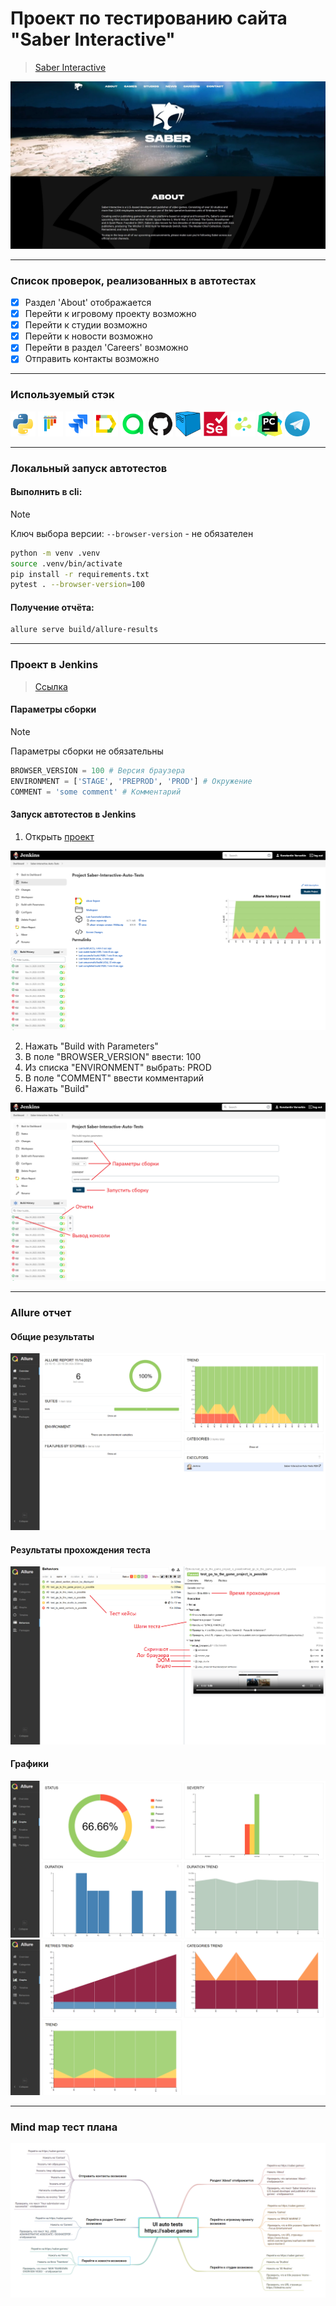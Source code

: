 # Проект по тестированию сайта "Saber Interactive"
> <a target="_blank" href="https://cyber.games/">Saber Interactive</a>

![main page screenshot](/qa_guru_python_8_15/pictures/main_page.jpg)

----

### Список проверок, реализованных в автотестах

- [x] Раздел 'About' отображается
- [x] Перейти к игровому проекту возможно
- [x] Перейти к студии возможно
- [x] Перейти к новости возможно
- [x] Перейти в раздел 'Careers' возможно
- [x] Отправить контакты возможно

[//]: # (### Тест-кейсы)

[//]: # ()
[//]: # (![main page screenshot]&#40;/qa_guru_python_8_15/pictures/test-case-mind-map.png&#41;)

----

### Используемый стэк

<img title="Python" src="qa_guru_python_8_15/pictures/icons/python-original.svg" height="40" width="40"/> <img title="Pytest" src="qa_guru_python_8_15/pictures/icons/pytest-original.svg" height="40" width="40"/> <img title="Jira" src="qa_guru_python_8_15/pictures/icons/jira-original.svg" height="40" width="40"/> <img title="Allure Report" src="qa_guru_python_8_15/pictures/icons/Allure_Report.png" height="40" width="40"/> <img title="Allure TestOps" src="qa_guru_python_8_15/pictures/icons/AllureTestOps.png" height="40" width="40"/> <img title="GitHub" src="qa_guru_python_8_15/pictures/icons/github-original.svg" height="40" width="40"/> <img title="Selenoid" src="qa_guru_python_8_15/pictures/icons/selenoid.png" height="40" width="40"/> <img title="Selenium" src="qa_guru_python_8_15/pictures/icons/selenium-original.svg" height="40" width="40"/> <img title="Selene" src="qa_guru_python_8_15/pictures/icons/selene.png" height="40" width="40"/> <img title="Pycharm" src="qa_guru_python_8_15/pictures/icons/pycharm.png" height="40" width="40"/> <img title="Telegram" src="qa_guru_python_8_15/pictures/icons/tg.png" height="40" width="40"/>

----

### Локальный запуск автотестов

#### Выполнить в cli:
> [!NOTE]
> Ключ выбора версии: `--browser-version` - не обязателен
```bash
python -m venv .venv
source .venv/bin/activate
pip install -r requirements.txt
pytest . --browser-version=100
```

#### Получение отчёта:
```bash
allure serve build/allure-results
```

----

### Проект в Jenkins
> <a target="_blank" href="https://jenkins.autotests.cloud/job/Saber-Interactive-Auto-Tests/">Ссылка</a>

#### Параметры сборки
> [!NOTE]
> Параметры сборки не обязательны
```python
BROWSER_VERSION = 100 # Версия браузера
ENVIRONMENT = ['STAGE', 'PREPROD', 'PROD'] # Окружение
COMMENT = 'some comment' # Комментарий
```
#### Запуск автотестов в Jenkins
1. Открыть <a target="_blank" href="https://jenkins.autotests.cloud/job/Saber-Interactive-Auto-Tests/">проект</a>

![jenkins project main page](qa_guru_python_8_15/pictures/jenkins_project_main_page.png)

2. Нажать "Build with Parameters"
3. В поле "BROWSER_VERSION" ввести: 100
4. Из списка "ENVIRONMENT" выбрать: PROD
5. В поле "COMMENT" ввести комментарий
6. Нажать "Build"

![jenkins_build](qa_guru_python_8_15/pictures/jenkins_build.png)

----

### Allure отчет
#### Общие результаты 
![allure_report_overview](qa_guru_python_8_15/pictures/allure_report_overview.png)

#### Результаты прохождения теста
![allure_reports_behaviors](qa_guru_python_8_15/pictures/allure_reports_behaviors.png)

#### Графики

![allure_reports_graphs](qa_guru_python_8_15/pictures/alluere_reports_graphs_1.png)
![allure_reports_graphs](qa_guru_python_8_15/pictures/alluere_reports_graphs_2.png)

----

### Mind map тест плана

![allure_reports_graphs](qa_guru_python_8_15/pictures/test-case-mind-map.png)
